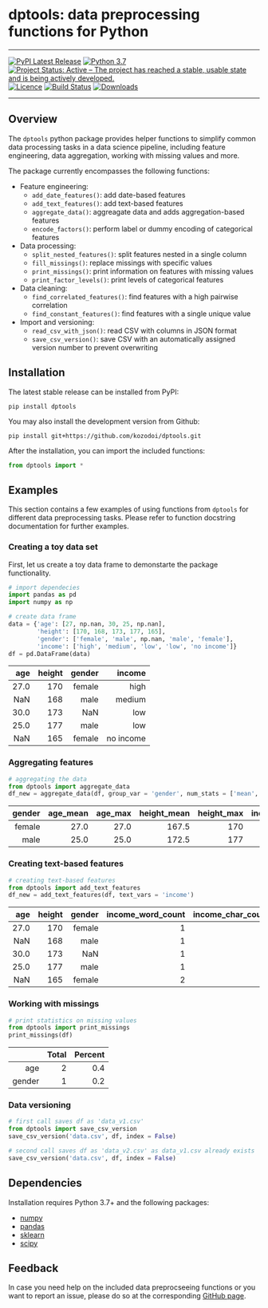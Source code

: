 # dptools: data preprocessing functions for Python

---

[![PyPI Latest Release](https://img.shields.io/pypi/v/dptools.svg)](https://pypi.org/project/dptools/)
[![Python 3.7](https://img.shields.io/badge/python-3.7-blue.svg)](https://pypi.org/project/dptools/)
[![Project Status: Active – The project has reached a stable, usable state and is being actively developed.](https://www.repostatus.org/badges/latest/active.svg)](https://www.repostatus.org/#active)
[![Licence](https://img.shields.io/github/license/mashape/apistatus.svg)](http://choosealicense.com/licenses/mit/)
[![Build Status](https://travis-ci.org/kozodoi/dptools.svg?branch=master)](https://travis-ci.com/kozodoi/dptools)
[![Downloads](https://img.shields.io/pypi/dm/dptools)](https://pypi.org/project/dptools/)

---

## Overview

The `dptools` python package provides helper functions to simplify common data processing tasks in a data science pipeline, including feature engineering, data aggregation, working with missing values and more.

The package currently encompasses the following functions:
- Feature engineering:
    - `add_date_features()`: add date-based features
    - `add_text_features()`: add text-based features 
    - `aggregate_data()`: aggreagate data and adds aggregation-based features
    - `encode_factors()`: perform label or dummy encoding of categorical features
- Data processing:
    - `split_nested_features()`: split features nested in a single column
    - `fill_missings()`: replace missings with specific values
    - `print_missings()`: print information on features with missing values
    - `print_factor_levels()`: print levels of categorical features
- Data cleaning:
    - `find_correlated_features()`: find features with a high pairwise correlation
    - `find_constant_features()`: find features with a single unique value
- Import and versioning:
    - `read_csv_with_json()`: read CSV with columns in JSON format
    - `save_csv_version()`: save CSV with an automatically assigned version number to prevent overwriting
    

## Installation

The latest stable release can be installed from PyPI:
```
pip install dptools
```

You may also install the development version from Github:
```
pip install git+https://github.com/kozodoi/dptools.git
```

After the installation, you can import the included functions:
```py
from dptools import *
```


## Examples

This section contains a few examples of using functions from `dptools` for different data preprocessing tasks. Please refer to function docstring documentation for further examples.


### Creating a toy data set

First, let us create a toy data frame to demonstarte the package functionality.

```py
# import dependecies
import pandas as pd
import numpy as np

# create data frame
data = {'age': [27, np.nan, 30, 25, np.nan], 
        'height': [170, 168, 173, 177, 165], 
        'gender': ['female', 'male', np.nan, 'male', 'female'],
        'income': ['high', 'medium', 'low', 'low', 'no income']}
df = pd.DataFrame(data)
```
| age | height | gender | income |
|---:| ---:| ---:| ---:|   
| 27.0 | 170 | female | high |
| NaN | 168 | male | medium |
| 30.0 | 173 | NaN | low |
| 25.0 | 177 | male | low |
| NaN | 165 | female | no income |


### Aggregating features

```py
# aggregating the data
from dptools import aggregate_data
df_new = aggregate_data(df, group_var = 'gender', num_stats = ['mean', 'max'], fac_stats = 'mode')   
```
| gender | age_mean | age_max | height_mean | height_max | income_mode |
|---:| ---:| ---:| ---:| ---:| ---:|    
| female | 27.0 | 27.0 | 167.5 | 170 | 'high' |
| male | 25.0 | 25.0 | 172.5 | 177 | 'low' |


### Creating text-based features

```py
# creating text-based features
from dptools import add_text_features
df_new = add_text_features(df, text_vars = 'income')
```
| age | height | gender | income_word_count | income_char_count |  income_tfidf_0 | ... | income_tfidf_3 | 
|---:| ---:| ---:| ---:| ---:| ---:| ---:| ---:|
| 27.0 | 170 | female | 1 | 4 | 1.0 | ... | 0.0 | 
| NaN | 168 | male | 1 | 6 | 0.0 | ... | 1.0 | 
| 30.0 | 173 | NaN | 1 | 3 | 0.0 | ... | 0.0 | 
| 25.0 | 177 | male | 1 | 3 | 0.0 | ... | 0.0 | 
| NaN | 165 | female | 2 | 9 | 0.0 | ... | 0.0 |


### Working with missings

```py
# print statistics on missing values
from dptools import print_missings
print_missings(df)
```
| | Total | Percent | 
|---:| ---:| ---:|
| age | 2 | 0.4 |
| gender | 1 | 0.2 |


### Data versioning

```py
# first call saves df as 'data_v1.csv'
from dptools import save_csv_version
save_csv_version('data.csv', df, index = False)

# second call saves df as 'data_v2.csv' as data_v1.csv already exists
save_csv_version('data.csv', df, index = False)
```


## Dependencies

Installation requires Python 3.7+ and the following packages:
- [numpy](https://www.numpy.org)
- [pandas](https://pandas.pydata.org)
- [sklearn](https://scikit-learn.org)
- [scipy](https://scipy.org)


## Feedback

In case you need help on the included data preprocseeing functions or you want to report an issue, please do so at the corresponding [GitHub page](https://github.com/kozodoi/dptools/issues).
